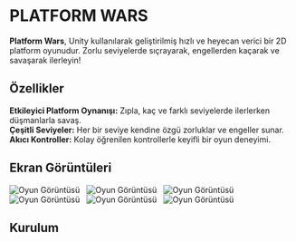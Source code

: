 # PLATFORM WARS

**Platform Wars**, Unity kullanılarak geliştirilmiş hızlı ve heyecan verici bir 2D platform oyunudur. Zorlu seviyelerde sıçrayarak, engellerden kaçarak ve savaşarak ilerleyin!

## Özellikler

   **Etkileyici Platform Oynanışı:** Zıpla, kaç ve farklı seviyelerde ilerlerken düşmanlarla savaş.<br>
   **Çeşitli Seviyeler:** Her bir seviye kendine özgü zorluklar ve engeller sunar.<br>
   **Akıcı Kontroller:** Kolay öğrenilen kontrollerle keyifli bir oyun deneyimi.<br>
   
## Ekran Görüntüleri

![Oyun Görüntüsü](https://imgur.com/OgcXUsa.jpg)
&nbsp;
![Oyun Görüntüsü](https://imgur.com/2-KEuqcm5.jpg)
&nbsp;
![Oyun Görüntüsü](https://imgur.com/3-Ffr2KpK.jpg)
&nbsp;
![Oyun Görüntüsü](https://imgur.com/4-KrW3fjv.jpg)
&nbsp;
![Oyun Görüntüsü](https://imgur.com/-tSwrl9Q.jpg)
&nbsp;
![Oyun Görüntüsü](https://imgur.com/6-pHMzzq5.jpg)
&nbsp;

## Kurulum

